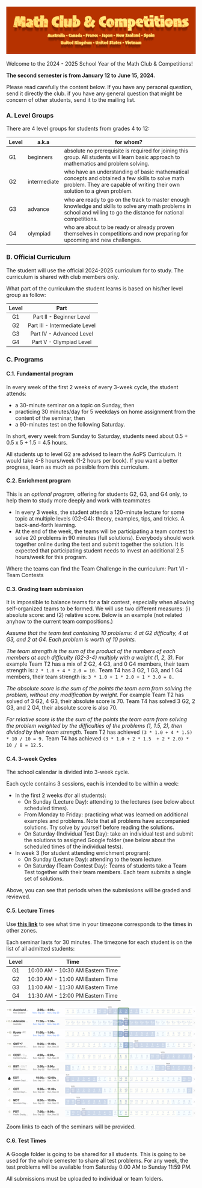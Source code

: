 ![Math Club & Competitions (MCC)](./img/MCC-2024-Logo-Large.png)

Welcome to the 2024 - 2025 School Year of the Math Club & Competitions!

**The second semester is from January 12 to June 15, 2024.**

Please read carefully the content below. If you have any personal question, send it directly the club. if you have any general question that might be concern of other students, send it to the mailing list.

### A. Level Groups

There are 4 level groups for students from grades 4 to 12:

| Level | a.k.a        | for whom?                                                                                                                                                                    |
|-------|--------------|------------------------------------------------------------------------------------------------------------------------------------------------------------------------------|
| G1    | beginners    | absolute no prerequisite is required for joining this group. All students will learn basic approach to mathematics and problem solving.                                      |
| G2    | intermediate | who have an understanding of basic mathematical concepts and obtained a few skills to solve math problem. They are capable of writing their own solution to a given problem. |
| G3    | advance      | who are ready to go on the track to master enough knowledge and skills to solve any math problems in school and willing to go the distance for national competitions.        |
| G4    | olympiad     | who are about to be ready or already proven themselves in competitions and now preparing for upcoming and new challenges.                                                    |

### B. Official Curriculum

The student will use the official 2024-2025 curriculum for to study. The curriculum is shared with club members only.

What part of the curriculum the student learns is based on his/her level group as follow:

| Level | Part                          |
|:-----:|:-----------------------------:|
|   G1  | Part II - Beginner Level      |
|   G2  | Part III - Intermediate Level |
|   G3  | Part IV - Advanced Level      |
|   G4  | Part V - Olympiad Level       |

### C. Programs

#### C.1. Fundamental program

In every week of the first 2 weeks of every 3-week cycle, the student attends:
- a 30-minute seminar on a topic on Sunday, then 
- practicing 30 minutes/day for 5 weekdays on home assignment from the content of the seminar, then 
- a 90-minutes test on the following Saturday.

In short, every week from Sunday to Saturday, students need about 0.5 + 0.5 x 5 + 1.5 = 4.5 hours.

All students up to level G2 are advised to learn the AoPS Curriculum. It would take 4-8 hours/week (1-2 hours per book). If you want a better progress, learn as much as possible from this curriculum.

#### C.2. Enrichment program

This is an *optional program,* offering for students G2, G3, and G4 only, to help them to study more deeply and work with teammates
- In every 3 weeks, the student attends a 120-minute lecture for some topic at multiple levels (G2-G4): theory, examples, tips, and tricks. A back-and-forth learning.
- At the end of the week, the teams will be participating a team contest to solve 20 problems in 90 minutes (full solutions).
Everybody should work together online during the test and submit together the solution.
It is expected that participating student needs to invest an additional 2.5 hours/week for this program.

Where the teams can find the Team Challenge in the curriculum: Part VI - Team Contests

#### C.3. Grading team submission

It is impossible to balance teams for a fair contest, especially when allowing self-organized teams to be formed.
We will use two different measures: (i) absolute score: and (2) relative score. Below is an example (not related anyhow to the current team compositions.)

*Assume that the team test containing 10 problems: 4 at G2 difficulty, 4 at G3, and 2 at G4. Each problem is worth of 10 points.*

*The team strength is the sum of the product of the numbers of each members at each difficulty (G2-3-4) multiply with a weight (1, 2, 3).*
For example Team T2 has a mix of 2 G2, 4 G3, and 0 G4 members, their team strength is: `2 * 1.0 + 4 * 2.0 = 10.`
Team T4 has 3 G2, 1 G3, and 1 G4 members, their team strength is: `3 * 1.0 + 1 * 2.0 + 1 * 3.0 = 8.`

*The absolute score is the sum of the points the team earn from solving the problem, without any modification by weight.*
For example Team T2 has solved of 3 G2, 4 G3, their absolute score is 70.
Team T4 has solved 3 G2, 2 G3, and 2 G4, their absolute score is also 70.

*For relative score is the the sum of the points the team earn from solving the problem weighted by the difficulties of the problems (1, 1.5, 2), then divided by their team strength.*
Team T2 has achieved `(3 * 1.0 + 4 * 1.5) * 10 / 10 = 9.`
Team T4 has achieved `(3 * 1.0 + 2 * 1.5  + 2 * 2.0) * 10 / 8 = 12.5.`

#### C.4. 3-week Cycles

The school calendar is divided into 3-week cycle.

Each cycle contains 3 sessions, each is intended to be within a week:
- In the first 2 weeks (for all students):
    + On Sunday (Lecture Day): attending to the lectures (see below about scheduled times).
    + From Monday to Friday: practicing what was learned on additional examples and problems. Note that all problems have accompanied solutions. Try solve by yourself before reading the solutions.
    + On Saturday (Individual Test Day): take an individual test and submit the solutions to assigned Google folder (see below about the scheduled times of the individual tests).
- In week 3 (for student attending enrichment program):
    + On Sunday (Lecture Day): attending to the team lecture.
    + On Saturday (Team Contest Day): Teams of students take a Team Test together with their team members. Each team submits a single set of solutions.

Above, you can see that periods when the submissions will be graded and reviewed.

#### C.5. Lecture Times

Use **[this link](https://www.worldtimebuddy.com/?qm=1&lid=2193733,2078025,1857910,127,12,14,305,306,307,308&h=305&date=2024-9-22&sln=10-12&hf=1&c=1444)** to see what time in your timezone corresponds to the times in other zones.

Each seminar lasts for 30 minutes. The timezone for each student is on the list of all admitted students:

| Level |               Time               |
|:-----:|:--------------------------------:|
|   G1  | 10:00 AM - 10:30 AM Eastern Time |
|   G2  | 10:30 AM - 11:00 AM Eastern Time |
|   G3  | 11:00 AM - 11:30 AM Eastern Time |
|   G4  | 11:30 AM - 12:00 PM Eastern Time |

![Seminar Times](./img/seminar-time-24-25-SM1.png)

Zoom links to each of the seminars will be provided.

#### C.6. Test Times

A Google folder is going to be shared for all students. This is going to be used for the whole semester to  share all test problems.
For any week, the test problems will be available from Saturday 0:00 AM to Sunday 11:59 PM.

All submissions must be uploaded to individual or team folders.

